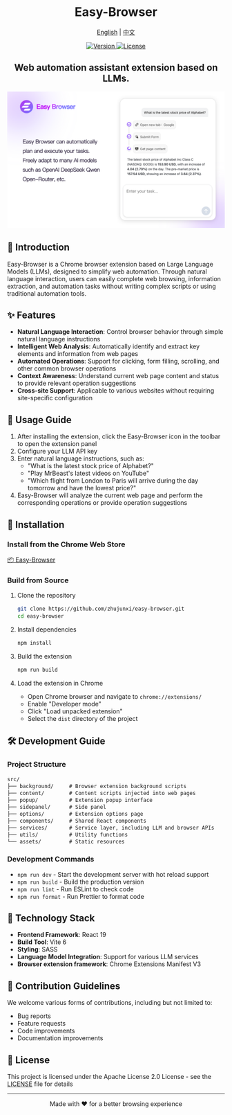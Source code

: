 <h1 align="center">Easy-Browser</h1>

<p align="center">
  <a href="README.md">English</a> | <a href="README.zh-CN.md">中文</a>
</p>

<p align="center">
  <a href="https://github.com/zhujunxi/easy-browser">
    <img src="https://img.shields.io/github/package-json/v/zhujunxi/easy-browser?color=blue" alt="Version" />
  </a>
  <a href="LICENSE">
    <img src="https://img.shields.io/badge/license-Apache%202.0-green.svg" alt="License" />
  </a>
</p>

<h2 align="center">Web automation assistant extension based on LLMs.</h2>

![Demo](demo/demo_1.png)

## 📖 Introduction

Easy-Browser is a Chrome browser extension based on Large Language Models (LLMs), designed to simplify web automation. Through natural language interaction, users can easily complete web browsing, information extraction, and automation tasks without writing complex scripts or using traditional automation tools.

## ✨ Features

- **Natural Language Interaction**: Control browser behavior through simple natural language instructions
- **Intelligent Web Analysis**: Automatically identify and extract key elements and information from web pages
- **Automated Operations**: Support for clicking, form filling, scrolling, and other common browser operations
- **Context Awareness**: Understand current web page content and status to provide relevant operation suggestions
- **Cross-site Support**: Applicable to various websites without requiring site-specific configuration


## 🔧 Usage Guide

1. After installing the extension, click the Easy-Browser icon in the toolbar to open the extension panel
2. Configure your LLM API key
3. Enter natural language instructions, such as:
   - "What is the latest stock price of Alphabet?"
   - "Play MrBeast's latest videos on YouTube"
   - "Which flight from London to Paris will arrive during the day tomorrow and have the lowest price?"
3. Easy-Browser will analyze the current web page and perform the corresponding operations or provide operation suggestions

## 🚀 Installation

### Install from the Chrome Web Store
 [📦 Easy-Browser](https://chromewebstore.google.com/detail/easy-browser/lbegjmdppmjkfenknnokmoflmaldheok)

### Build from Source

1. Clone the repository
   ```bash
   git clone https://github.com/zhujunxi/easy-browser.git
   cd easy-browser
   ```

2. Install dependencies
   ```bash
   npm install
   ```

3. Build the extension
   ```bash
   npm run build
   ```

4. Load the extension in Chrome
   - Open Chrome browser and navigate to `chrome://extensions/`
   - Enable "Developer mode"
   - Click "Load unpacked extension"
   - Select the `dist` directory of the project

## 🛠️ Development Guide

### Project Structure

```
src/
├── background/     # Browser extension background scripts
├── content/        # Content scripts injected into web pages
├── popup/          # Extension popup interface
├── sidepanel/      # Side panel
├── options/        # Extension options page
├── components/     # Shared React components
├── services/       # Service layer, including LLM and browser APIs
├── utils/          # Utility functions
└── assets/         # Static resources
```

### Development Commands

- `npm run dev` - Start the development server with hot reload support
- `npm run build` - Build the production version
- `npm run lint` - Run ESLint to check code
- `npm run format` - Run Prettier to format code

## 🔌 Technology Stack

- **Frontend Framework**: React 19
- **Build Tool**: Vite 6
- **Styling**: SASS
- **Language Model Integration**: Support for various LLM services
- **Browser extension framework**: Chrome Extensions Manifest V3

## 🤝 Contribution Guidelines

We welcome various forms of contributions, including but not limited to:

- Bug reports
- Feature requests
- Code improvements
- Documentation improvements

## 📜 License

This project is licensed under the Apache License 2.0 License - see the [LICENSE](LICENSE) file for details

---

<p align="center">Made with ❤️ for a better browsing experience</p>
